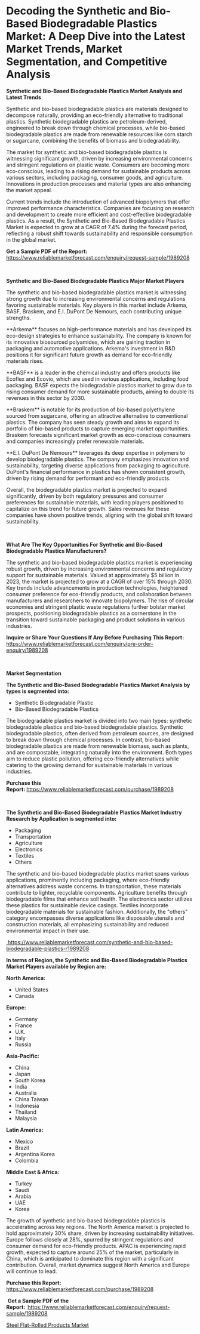 <p><h1>Decoding the Synthetic and Bio-Based Biodegradable Plastics Market: A Deep Dive into the Latest Market Trends, Market Segmentation, and Competitive Analysis</h1></p><p><strong>Synthetic and Bio-Based Biodegradable Plastics Market Analysis and Latest Trends</strong></p>
<p><p>Synthetic and bio-based biodegradable plastics are materials designed to decompose naturally, providing an eco-friendly alternative to traditional plastics. Synthetic biodegradable plastics are petroleum-derived, engineered to break down through chemical processes, while bio-based biodegradable plastics are made from renewable resources like corn starch or sugarcane, combining the benefits of biomass and biodegradability.</p><p>The market for synthetic and bio-based biodegradable plastics is witnessing significant growth, driven by increasing environmental concerns and stringent regulations on plastic waste. Consumers are becoming more eco-conscious, leading to a rising demand for sustainable products across various sectors, including packaging, consumer goods, and agriculture. Innovations in production processes and material types are also enhancing the market appeal.</p><p>Current trends include the introduction of advanced biopolymers that offer improved performance characteristics. Companies are focusing on research and development to create more efficient and cost-effective biodegradable plastics. As a result, the Synthetic and Bio-Based Biodegradable Plastics Market is expected to grow at a CAGR of 7.4% during the forecast period, reflecting a robust shift towards sustainability and responsible consumption in the global market.</p></p>
<p><strong>Get a Sample PDF of the Report:&nbsp;</strong> <a href="https://www.reliablemarketforecast.com/enquiry/request-sample/1989208?utm_campaign=1169&utm_medium=2&utm_source=Github&utm_content=ia&utm_term=04022025&utm_id=synthetic-and-bio-based-biodegradable-plastics">https://www.reliablemarketforecast.com/enquiry/request-sample/1989208</a></p>
<p>&nbsp;</p>
<p><strong>Synthetic and Bio-Based Biodegradable Plastics Major Market Players</strong></p>
<p><p>The synthetic and bio-based biodegradable plastics market is witnessing strong growth due to increasing environmental concerns and regulations favoring sustainable materials. Key players in this market include Arkema, BASF, Braskem, and E.I. DuPont De Nemours, each contributing unique strengths.</p><p>**Arkema** focuses on high-performance materials and has developed its eco-design strategies to enhance sustainability. The company is known for its innovative biosourced polyamides, which are gaining traction in packaging and automotive applications. Arkema's investment in R&D positions it for significant future growth as demand for eco-friendly materials rises.</p><p>**BASF** is a leader in the chemical industry and offers products like Ecoflex and Ecovio, which are used in various applications, including food packaging. BASF expects the biodegradable plastics market to grow due to rising consumer demand for more sustainable products, aiming to double its revenues in this sector by 2030.</p><p>**Braskem** is notable for its production of bio-based polyethylene sourced from sugarcane, offering an attractive alternative to conventional plastics. The company has seen steady growth and aims to expand its portfolio of bio-based products to capture emerging market opportunities. Braskem forecasts significant market growth as eco-conscious consumers and companies increasingly prefer renewable materials.</p><p>**E.I. DuPont De Nemours** leverages its deep expertise in polymers to develop biodegradable plastics. The company emphasizes innovation and sustainability, targeting diverse applications from packaging to agriculture. DuPont's financial performance in plastics has shown consistent growth, driven by rising demand for performant and eco-friendly products.</p><p>Overall, the biodegradable plastics market is projected to expand significantly, driven by both regulatory pressures and consumer preferences for sustainable materials, with leading players positioned to capitalize on this trend for future growth. Sales revenues for these companies have shown positive trends, aligning with the global shift toward sustainability.</p></p>
<p>&nbsp;</p>
<p><strong>What Are The Key Opportunities For Synthetic and Bio-Based Biodegradable Plastics Manufacturers?</strong></p>
<p><p>The synthetic and bio-based biodegradable plastics market is experiencing robust growth, driven by increasing environmental concerns and regulatory support for sustainable materials. Valued at approximately $5 billion in 2023, the market is projected to grow at a CAGR of over 15% through 2030. Key trends include advancements in production technologies, heightened consumer preference for eco-friendly products, and collaboration between manufacturers and researchers to innovate biopolymers. The rise of circular economies and stringent plastic waste regulations further bolster market prospects, positioning biodegradable plastics as a cornerstone in the transition toward sustainable packaging and product solutions in various industries.</p></p>
<p><strong>Inquire or Share Your Questions If Any Before Purchasing This Report:</strong> <a href="https://www.reliablemarketforecast.com/enquiry/pre-order-enquiry/1989208?utm_campaign=1169&utm_medium=2&utm_source=Github&utm_content=ia&utm_term=04022025&utm_id=synthetic-and-bio-based-biodegradable-plastics">https://www.reliablemarketforecast.com/enquiry/pre-order-enquiry/1989208</a></p>
<p>&nbsp;</p>
<p><strong>Market Segmentation</strong></p>
<p><strong>The Synthetic and Bio-Based Biodegradable Plastics Market Analysis by types is segmented into:</strong></p>
<p><ul><li>Synthetic Biodegradable Plastic</li><li>Bio-Based Biodegradable Plastics</li></ul></p>
<p><p>The biodegradable plastics market is divided into two main types: synthetic biodegradable plastics and bio-based biodegradable plastics. Synthetic biodegradable plastics, often derived from petroleum sources, are designed to break down through chemical processes. In contrast, bio-based biodegradable plastics are made from renewable biomass, such as plants, and are compostable, integrating naturally into the environment. Both types aim to reduce plastic pollution, offering eco-friendly alternatives while catering to the growing demand for sustainable materials in various industries.</p></p>
<p><strong>Purchase this Report:&nbsp;</strong><a href="https://www.reliablemarketforecast.com/purchase/1989208?utm_campaign=1169&utm_medium=2&utm_source=Github&utm_content=ia&utm_term=04022025&utm_id=synthetic-and-bio-based-biodegradable-plastics">https://www.reliablemarketforecast.com/purchase/1989208</a></p>
<p>&nbsp;</p>
<p><strong>The Synthetic and Bio-Based Biodegradable Plastics Market Industry Research by Application is segmented into:</strong></p>
<p><ul><li>Packaging</li><li>Transportation</li><li>Agriculture</li><li>Electronics</li><li>Textiles</li><li>Others</li></ul></p>
<p><p>The synthetic and bio-based biodegradable plastics market spans various applications, prominently including packaging, where eco-friendly alternatives address waste concerns. In transportation, these materials contribute to lighter, recyclable components. Agriculture benefits through biodegradable films that enhance soil health. The electronics sector utilizes these plastics for sustainable device casings. Textiles incorporate biodegradable materials for sustainable fashion. Additionally, the "others" category encompasses diverse applications like disposable utensils and construction materials, all emphasizing sustainability and reduced environmental impact in their use.</p></p>
<p><a href="https://www.reliablemarketforecast.com/synthetic-and-bio-based-biodegradable-plastics-r1989208?utm_campaign=1169&utm_medium=2&utm_source=Github&utm_content=ia&utm_term=04022025&utm_id=synthetic-and-bio-based-biodegradable-plastics">&nbsp;https://www.reliablemarketforecast.com/synthetic-and-bio-based-biodegradable-plastics-r1989208</a></p>
<p><strong>In terms of Region, the Synthetic and Bio-Based Biodegradable Plastics Market Players available by Region are:</strong></p>
<p>
    <p> <strong> North America: </strong>
        <ul>
            <li>United States</li>
            <li>Canada</li>
        </ul>
        </p> 
    <p> <strong> Europe: </strong>
        <ul>
            <li>Germany</li>
            <li>France</li>
            <li>U.K.</li>
            <li>Italy</li>
            <li>Russia</li>
        </ul>
        </p> 
    <p> <strong> Asia-Pacific: </strong>
        <ul>
            <li>China</li>
            <li>Japan</li>
            <li>South Korea</li>
            <li>India</li>
            <li>Australia</li>
            <li>China Taiwan</li>
            <li>Indonesia</li>
            <li>Thailand</li>
            <li>Malaysia</li>
        </ul>
        </p> 
    <p> <strong> Latin America: </strong>
        <ul>
            <li>Mexico</li>
            <li>Brazil</li>
            <li>Argentina Korea</li>
            <li>Colombia</li>
        </ul>
        </p> 
    <p> <strong> Middle East & Africa: </strong>
        <ul>
            <li>Turkey</li>
            <li>Saudi</li>
            <li>Arabia</li>
            <li>UAE</li>
            <li>Korea</li>
        </ul>
    </p>
    </p>
<p><p>The growth of synthetic and bio-based biodegradable plastics is accelerating across key regions. The North America market is projected to hold approximately 30% share, driven by increasing sustainability initiatives. Europe follows closely at 28%, spurred by stringent regulations and consumer demand for eco-friendly products. APAC is experiencing rapid growth, expected to capture around 25% of the market, particularly in China, which is anticipated to dominate this region with a significant contribution. Overall, market dynamics suggest North America and Europe will continue to lead.</p></p>
<p><strong>Purchase this Report: </strong><a href="https://www.reliablemarketforecast.com/purchase/1989208?utm_campaign=1169&utm_medium=2&utm_source=Github&utm_content=ia&utm_term=04022025&utm_id=synthetic-and-bio-based-biodegradable-plastics">https://www.reliablemarketforecast.com/purchase/1989208</a></p>
<p>&nbsp;<strong>Get a Sample PDF of the Report:&nbsp;&nbsp;</strong><a href="https://www.reliablemarketforecast.com/enquiry/request-sample/1989208?utm_campaign=1169&utm_medium=2&utm_source=Github&utm_content=ia&utm_term=04022025&utm_id=synthetic-and-bio-based-biodegradable-plastics">https://www.reliablemarketforecast.com/enquiry/request-sample/1989208</a></p>
<p><strong></strong></p>
<p><p><a href="https://github.com/pizolina/Market-Research-Report-List-6/blob/main/steel-flat-rolled-products-market.md?utm_campaign=1169&utm_medium=2&utm_source=Github&utm_content=ia&utm_term=04022025&utm_id=synthetic-and-bio-based-biodegradable-plastics">Steel Flat-Rolled Products Market</a></p></p>